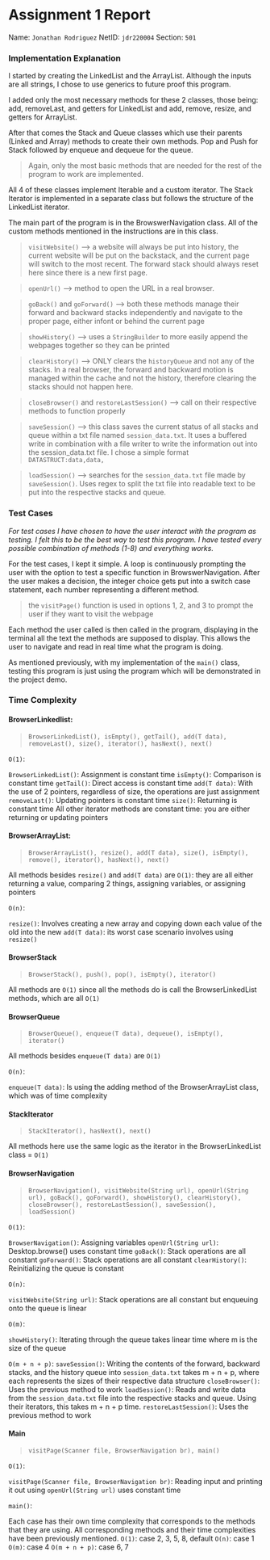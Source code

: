 # Assignment 1 Report
Name: `Jonathan Rodriguez`
NetID: `jdr220004`
Section: `501`

### Implementation Explanation

I started by creating the LinkedList and the ArrayList. Although the inputs are all strings, I chose to use generics to future proof this program.

I added only the most necessary methods for these 2 classes, those being: add, removeLast, and getters for LinkedList and add, remove, resize, and getters for ArrayList.

After that comes the Stack and Queue classes which use their parents (Linked and Array) methods to create their own methods. Pop and Push for Stack followed by enqueue and dequeue for the queue.
> Again, only the most basic methods that are needed for the rest of the program to work are implemented.

All 4 of these classes implement Iterable and a custom iterator. The Stack Iterator is implemented in a separate class but follows the structure of the LinkedList iterator.

The main part of the program is in the BrowswerNavigation class. All of the custom methods mentioned in the instructions are in this class.

> `visitWebsite()` --> a website will always be put into history, the current website will be put on the backstack, and the current page will switch to the most recent. The forward stack should always reset here since there is a new first page.

> `openUrl()` --> method to open the URL in a real browser.

> `goBack()` and `goForward()` --> both these methods manage their forward and backward stacks independently and navigate to the proper page, either infont or behind the current page

> `showHistory()` --> uses a `StringBuilder` to more easily append the webpages together so they can be printed 

> `clearHistory()` --> ONLY clears the `historyQueue` and not any of the stacks. In a real browser, the forward and backward motion is managed within the cache and not the history, therefore clearing the stacks should not happen here.

> `closeBrowser()` and `restoreLastSession()` --> call on their respective methods to function properly

> `saveSession()` --> this class saves the current status of all stacks and queue within a txt file named `session_data.txt`. It uses a buffered write in combination with a file writer to write the information out into the session_data.txt file. I chose a simple format `DATASTRUCT:data,data,`

> `loadSession()` --> searches for the `session_data.txt` file made by `saveSession()`. Uses regex to split the txt file into readable text to be put into the respective stacks and queue. 

### Test Cases

*For test cases I have chosen to have the user interact with the program as testing. I felt this to be the best way to test this program. I have tested every possible combination of methods (1-8) and everything works.*

For the test cases, I kept it simple. A loop is continuously prompting the user with the option to test a specific function in BrowswerNavigation. After the user makes a decision, the integer choice gets put into a switch case statement, each number representing a different method. 
> the `visitPage()` function is used in options 1, 2, and 3 to prompt the user if they want to visit the webpage

Each method the user called is then called in the program, displaying in the terminal all the text the methods are supposed to display. This allows the user to navigate and read in real time what the program is doing.

As mentioned previously, with my implementation of the `main()` class, testing this program is just using the program which will be demonstrated in the project demo.

### Time Complexity
#### BrowserLinkedlist:
> `BrowserLinkedList(), isEmpty(), getTail(), add(T data), removeLast(), size(), iterator(), hasNext(), next()`

`O(1)`:

`BrowserLinkedList()`: Assignment is constant time
`isEmpty()`: Comparison is constant time
`getTail()`: Direct access is constant time
`add(T data)`: With the use of 2 pointers, regardless of size, the operations are just assignment
`removeLast()`: Updating pointers is constant time
`size()`: Returning is constant time
All other iterator methods are constant time: you are either returning or updating pointers


#### BrowserArrayList:
> `BrowserArrayList(), resize(), add(T data), size(), isEmpty(), remove(), iterator(), hasNext(), next()`

All methods besides `resize()` and `add(T data)` are `O(1)`: they are all either returning a value, comparing 2 things, assigning variables, or assigning pointers

`O(n)`:

`resize()`: Involves creating a new array and copying down each value of the old into the new
`add(T data)`: its worst case scenario involves using `resize()`

#### BrowserStack
> `BrowserStack(), push(), pop(), isEmpty(), iterator()`

All methods are `O(1)` since all the methods do is call the BrowserLinkedList methods, which are all `O(1)`

#### BrowserQueue
> `BrowserQueue(), enqueue(T data), dequeue(), isEmpty(), iterator()`

All methods besides `enqueue(T data)` are `O(1)`

`O(n)`:

`enqueue(T data)`: Is using the adding method of the BrowserArrayList class, which was of time complexity

#### StackIterator
> `StackIterator(), hasNext(), next()`

All methods here use the same logic as the iterator in the BrowserLinkedList class = `O(1)`

#### BrowserNavigation
> `BrowserNavigation(), visitWebsite(String url), openUrl(String url), goBack(), goForward(), showHistory(), clearHistory(), closeBrowser(), restoreLastSession(), saveSession(), loadSession()`

`O(1)`:

`BrowserNavigation()`: Assigning variables
`openUrl(String url)`: Desktop.browse() uses constant time
`goBack()`: Stack operations are all constant
`goForward()`: Stack operations are all constant
`clearHistory()`: Reinitializing the queue is constant

`O(n)`:

`visitWebsite(String url)`: Stack operations are all constant but enqueuing onto the queue is linear

`O(m)`:

`showHistory()`: Iterating through the queue takes linear time where m is the size of the queue

`O(m + n + p)`:
`saveSession()`: Writing the contents of the forward, backward stacks, and the history queue into `session_data.txt` takes m + n + p, where each represents the sizes of their respective data structure
`closeBrowser()`: Uses the previous method to work
`loadSession()`: Reads and write data from the `session_data.txt` file into the respective stacks and queue. Using their iterators, this takes m + n + p time.
`restoreLastSession()`: Uses the previous method to work

#### Main
> `visitPage(Scanner file, BrowserNavigation br), main()`

`O(1)`:

`visitPage(Scanner file, BrowserNavigation br)`: Reading input and printing it out using `openUrl(String url)` uses constant time

`main()`:

Each case has their own time complexity that corresponds to the methods that they are using. All corresponding methods and their time complexities have been previously mentioned.
`O(1)`: case 2, 3, 5, 8, default
`O(n)`: case 1
`O(m)`: case 4
`O(m + n + p)`: case 6, 7
